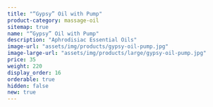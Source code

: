 ```yaml
---
title: "“Gypsy” Oil with Pump"
product-category: massage-oil
sitemap: true
name: "“Gypsy” Oil with Pump"
description: "Aphrodisiac Essential Oils"
image-url: "assets/img/products/gypsy-oil-pump.jpg"
image-large-url: "assets/img/products/large/gypsy-oil-pump.jpg"
price: 35
weight: 220
display_order: 16
orderable: true
hidden: false
new: true
---
```

